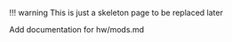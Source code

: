 !!! warning
    This is just a skeleton page to be replaced later


Add documentation for hw/mods.md
